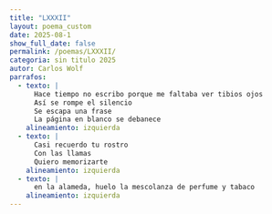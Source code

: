 ```yaml
---
title: "LXXXII"
layout: poema_custom
date: 2025-08-1
show_full_date: false
permalink: /poemas/LXXXII/
categoria: sin titulo 2025
autor: Carlos Wolf
parrafos:
  - texto: |
      Hace tiempo no escribo porque me faltaba ver tibios ojos
      Así se rompe el silencio
      Se escapa una frase
      La página en blanco se debanece
    alineamiento: izquierda
  - texto: |
      Casi recuerdo tu rostro
      Con las llamas
      Quiero memorizarte
    alineamiento: izquierda
  - texto: |
      en la alameda, huelo la mescolanza de perfume y tabaco
    alineamiento: izquierda
---
```

